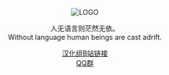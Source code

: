 <div align="center">

<img alt="LOGO" src="https://avatars.githubusercontent.com/u/129521269" />

人无语言则茫然无依。  
Without language human beings are cast adrift.
  
<a href="https://space.bilibili.com/1247764479">汉化组B站链接</a>  
<a href="https://jq.qq.com/?_wv=1027&k=5NE6Kvg2">QQ群</a>
</div>
